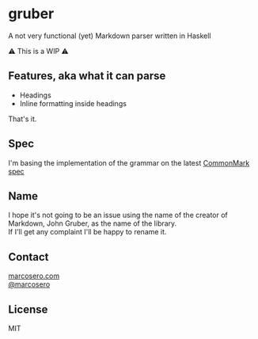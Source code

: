 # gruber

A not very functional (yet) Markdown parser written in Haskell

:warning: This is a WIP :warning: 

## Features, aka what it can parse

- Headings
- Inline formatting inside headings

That's it.

## Spec

I'm basing the implementation of the grammar on the latest
[CommonMark spec](http://spec.commonmark.org/0.20/)

## Name

I hope it's not going to be an issue using the name of the creator of Markdown,
John Gruber, as the name of the library.  
If I'll get any complaint I'll be happy to rename it.

## Contact
[marcosero.com](http://www.marcosero.com)  
[@marcosero](http://twitter.com/marcosero)

## License
MIT
